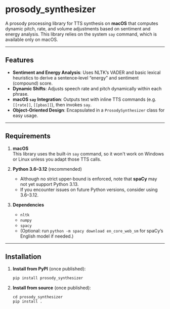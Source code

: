 # prosody_synthesizer

A prosody processing library for TTS synthesis on **macOS** that computes dynamic pitch, rate, and volume adjustments based on sentiment and energy analysis. This library relies on the system `say` command, which is available only on macOS.

---

## Features

- **Sentiment and Energy Analysis**: Uses NLTK’s VADER and basic lexical heuristics to derive a sentence‐level “energy” and sentiment (compound) score.
- **Dynamic Shifts**: Adjusts speech rate and pitch dynamically within each phrase.
- **macOS `say` Integration**: Outputs text with inline TTS commands (e.g. `[[rate]]`, `[[pbas]]`), then invokes `say`.
- **Object-Oriented Design**: Encapsulated in a `ProsodySynthesizer` class for easy usage.

---

## Requirements

1. **macOS**  
   This library uses the built-in `say` command, so it won't work on Windows or Linux unless you adapt those TTS calls.

2. **Python 3.6–3.12** (recommended)

   - Although no strict upper-bound is enforced, note that **spaCy** may not yet support Python 3.13.
   - If you encounter issues on future Python versions, consider using 3.6–3.12.

3. **Dependencies**
   - `nltk`
   - `numpy`
   - `spacy`
   - (Optional: run `python -m spacy download en_core_web_sm` for spaCy’s English model if needed.)

---

## Installation

1. **Install from PyPI** (once published):
   ```bash
   pip install prosody_synthesizer
   ```
2. **Install from source** (once published):
   ```git clone https://github.com/yourusername/prosody_synthesizer.git
   cd prosody_synthesizer
   pip install .
   ```
